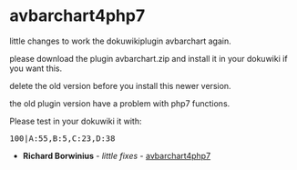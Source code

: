 # avbarchart4php7
little changes to work the dokuwikiplugin avbarchart again.

 please download the plugin avbarchart.zip and install it in your dokuwiki if you want this.
 
 delete the old version before you install this newer version.
 
 the old plugin version have a problem with php7 functions.
 
 Please test in your dokuwiki it with:
 
 <pre><barchart>100|A:55,B:5,C:23,D:38</barchart></pre>

* **Richard Borwinius** - *little fixes* - [avbarchart4php7](https://github.com/schleede/avbarchart4php7)

